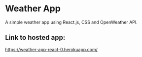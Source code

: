 # Weather App

A simple weather app using React.js, CSS and OpenWeather API.

## Link to hosted app:

https://weather-app-react-0.herokuapp.com/
